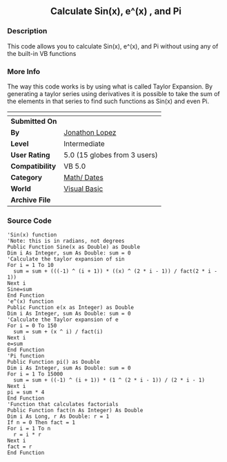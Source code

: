 ﻿<div align="center">

## Calculate Sin\(x\), e^\(x\) , and Pi


</div>

### Description

This code allows you to calculate Sin(x), e^(x), and Pi without using any of the built-in VB functions
 
### More Info
 
The way this code works is by using what is called Taylor Expansion. By generating a taylor series using derivatives it is possible to take the sum of the elements in that series to find such functions as Sin(x) and even Pi.


<span>             |<span>
---                |---
**Submitted On**   |
**By**             |[Jonathon Lopez](https://github.com/Planet-Source-Code/PSCIndex/blob/master/ByAuthor/jonathon-lopez.md)
**Level**          |Intermediate
**User Rating**    |5.0 (15 globes from 3 users)
**Compatibility**  |VB 5\.0
**Category**       |[Math/ Dates](https://github.com/Planet-Source-Code/PSCIndex/blob/master/ByCategory/math-dates__1-37.md)
**World**          |[Visual Basic](https://github.com/Planet-Source-Code/PSCIndex/blob/master/ByWorld/visual-basic.md)
**Archive File**   |[](https://github.com/Planet-Source-Code/jonathon-lopez-calculate-sin-x-e-x-and-pi__1-21998/archive/master.zip)





### Source Code

```
'Sin(x) function
'Note: this is in radians, not degrees
Public Function Sine(x as Double) as Double
Dim i As Integer, sum As Double: sum = 0
'Calculate the taylor expansion of sin
For i = 1 To 10
  sum = sum + (((-1) ^ (i + 1)) * ((x) ^ (2 * i - 1)) / fact(2 * i - 1))
Next i
Sine=sum
End Function
'e^(x) function
Public Function e(x as Integer) as Double
Dim i As Integer, sum As Double: sum = 0
'Calculate the Taylor expansion of e
For i = 0 To 150
  sum = sum + (x ^ i) / fact(i)
Next i
e=sum
End Function
'Pi function
Public Function pi() as Double
Dim i As Integer, sum As Double: sum = 0
For i = 1 To 15000
  sum = sum + ((-1) ^ (i + 1)) * (1 ^ (2 * i - 1)) / (2 * i - 1)
Next i
pi = sum * 4
End Function
'Function that calculates factorials
Public Function fact(n As Integer) As Double
Dim i As Long, r As Double: r = 1
If n = 0 Then fact = 1
For i = 1 To n
  r = i * r
Next i
fact = r
End Function
```

